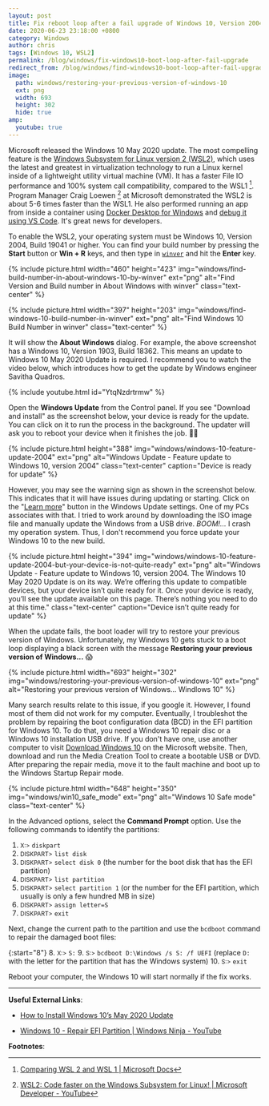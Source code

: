 ```yaml
---
layout: post
title: Fix reboot loop after a fail upgrade of Windows 10, Version 2004, Build 19041
date: 2020-06-23 23:18:00 +0800
category: Windows
author: chris
tags: [Windows 10, WSL2]
permalink: /blog/windows/fix-windows10-boot-loop-after-fail-upgrade
redirect_from: /blog/windows/find-windows10-boot-loop-after-fail-upgrade
image:
  path: windows/restoring-your-previous-version-of-windows-10
  ext: png
  width: 693
  height: 302
  hide: true
amp:
  youtube: true
---
```


Microsoft released the Windows 10 May 2020 update. The most compelling feature is the [Windows Subsystem for Linux version 2 (WSL2)](https://www.omgubuntu.co.uk/how-to-install-wsl2-on-windows-10), which uses the latest and greatest in virtualization technology to run a Linux kernel inside of a lightweight utility virtual machine (VM). It has a faster File IO performance and 100% system call compatibility, compared to the WSL1 [^vs]. Program Manager Craig Loewen [^Craig] at Microsoft demonstrated the WSL2 is about 5-6 times faster than the WSL1. He also performed running an app from inside a container using [Docker Desktop for Windows](https://code.visualstudio.com/blogs/2020/03/02/docker-in-wsl2) and [debug it using VS Code](https://marketplace.visualstudio.com/items?itemName=ms-vscode-remote.remote-wsl). It's great news for developers.

[^vs]: [Comparing WSL 2 and WSL 1 \| Microsoft Docs](https://docs.microsoft.com/en-us/windows/wsl/compare-versions?WT.mc_id=windows-c9-niner)
[^Craig]: [WSL2: Code faster on the Windows Subsystem for Linux! \| Microsoft Developer - YouTube](https://youtu.be/MrZolfGm8Zk)

To enable the WSL2, your operating system must be Windows 10, Version 2004, Build 19041 or higher. You can find your build number by pressing the **Start** <i class='fab fa-windows'></i> button or **Win + R** keys, and then type in [`winver`](https://support.microsoft.com/en-us/help/13443/windows-which-version-am-i-running) and hit the **Enter** key.

{% include picture.html width="460" height="423" img="windows/find-build-number-in-about-windows-10-by-winver" ext="png" alt="Find Version and Build number in About Windows with winver" class="text-center" %}

{% include picture.html width="397" height="203" img="windows/find-windows-10-build-number-in-winver" ext="png" alt="Find Windows 10 Build Number in winver" class="text-center" %}

It will show the **About Windows** dialog. For example, the above screenshot has a Windows 10, Version 1903, Build 18362. This means an update to Windows 10 May 2020 Update is required. I recommend you to watch the video below, which introduces how to get the update by Windows engineer Savitha Quadros.

{% include youtube.html id="YtqNzdrtrmw" %}

Open the **Windows Update** from the Control panel. If you see "Download and install" as the screenshot below, your device is ready for the update. You can click on it to run the process in the background. The updater will ask you to reboot your device when it finishes the job. 🥳👏

{% include picture.html height="388" img="windows/windows-10-feature-update-2004" ext="png" alt="Windows Update - Feature update to Windows 10, version 2004" class="text-center" caption="Device is ready for update" %}

However, you may see the warning sign as shown in the screenshot below. This indicates that it will have issues during updating or starting. Click on the "[Learn more](https://docs.microsoft.com/en-us/windows/release-information/status-windows-10-2004)" button in the Windows Update settings. One of my PCs associates with that. I tried to work around by downloading the ISO image file and manually update the Windows from a USB drive. _BOOM!..._ I crash my operation system. Thus, I don't recommend you force update your Windows 10 to the new build.

{% include picture.html height="394" img="windows/windows-10-feature-update-2004-but-your-device-is-not-quite-ready" ext="png" alt="Windows Update - Feature update to Windows 10, version 2004. The Windows 10 May 2020 Update is on its way. We’re offering this update to compatible devices, but your device isn’t quite ready for it. Once your device is ready, you’ll see the update available on this page. There’s nothing you need to do at this time." class="text-center" caption="Device isn’t quite ready for update" %}

When the update fails, the boot loader will try to restore your previous version of Windows. Unfortunately, my Windows 10 gets stuck to a boot loop displaying a black screen with the message **Restoring your previous version of Windows...** 😱

{% include picture.html width="693" height="302" img="windows/restoring-your-previous-version-of-windows-10" ext="png" alt="Restoring your previous version of Windows... Windlows 10" %}

Many search results relate to this issue, if you google it. However, I found most of them did not work for my computer. Eventually, I troubleshot the problem by repairing the boot configuration data (BCD) in the EFI partition for Windows 10. To do that, you need a Windows 10 repair disc or a Windows 10 installation USB drive. If you don't have one, use another computer to visit [Download Windows 10](https://www.microsoft.com/en-us/software-download/windows10) on the Microsoft website. Then, download and run the Media Creation Tool to create a bootable USB or DVD. After preparing the repair media, move it to the fault machine and boot up to the Windows Startup Repair mode.

{% include picture.html width="648" height="350" img="windows/win10_safe_mode" ext="png" alt="Windows 10 Safe mode" class="text-center" %}

In the Advanced options, select the **Command Prompt** option. Use the following commands to identify the partitions:

1. <small>X:\></small> `diskpart`
2. <small>DISKPART></small> `list disk`
3. <small>DISKPART></small> `select disk 0` (the number for the boot disk that has the EFI partition)
4. <small>DISKPART></small> `list partition`
5. <small>DISKPART></small> `select partition 1` (or the number for the EFI partition, which usually is only a few hundred MB in size)
6. <small>DISKPART></small> `assign letter=S`
7. <small>DISKPART></small> `exit`

Next, change the current path to the partition and use the `bcdboot` command to repair the damaged boot files:

{:start="8"}
8. <small>X:\></small> `S:`
9. <small>S:\></small> `bcdboot D:\Windows /s S: /f UEFI` (replace `D:` with the letter for the partition that has the Windows system)
10. <small>S:\></small> `exit`

Reboot your computer, the Windows 10 will start normally if the fix works.

* * *

**Useful External Links**:

- [How to Install Windows 10’s May 2020 Update](https://www.howtogeek.com/675118/how-to-install-windows-10s-may-2020-update/)

- [Windows 10 - Repair EFI Partition \| Windows Ninja - YouTube](https://youtu.be/l_I4K2-Rr_Y)

**Footnotes**: